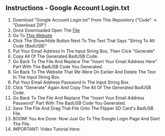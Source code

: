  Instructions - Google Account Login.txt
-------------------------------------------------------------------------------
1. Download "Google Account Login.txt" From This Repository ("Code" -> "Download ZIP")
2. Once Downloaded Open The [File](https://github.com/bingomongo124/Flipper-Zero-Bad-USB-Google-Sign-In/blob/Main/Google%20Account%20Login.txt)
3. Go To [This Website](https://flippermaker.github.io/)
4. Click The Show/Hide Button Next To The Text That Says "String To Alt Code (BadUSB)"
5. Put Your Email Address In The Input String Box, Then Click "Generate"
6. Copy All Of The Generated BadUSB Code.
7. Go Back To The File And Replace The "Insert Your Email Address Here" Part With The BadUSB Code You Generated.
8. Go Back To The Website That We Were On Earlier And Delete The Text In The Input String Box.
9. Put Your Email Address Password In The Input String Box.
10. Click "Generate" Again And Copy The All Of The Generated BadUSB Code.
11. Go Back To The File And Replace The "Insert Your Email Address Password" Part With The BadUSB Code You Generated.
12. Save The File And Drag That File Onto The Flipper SD Card's BadUSB File.
13. BOOM! You Are Done. Now Just Go To The Google Login Page And Start The FIle.
14. IMPORTANT: Video Tutorial Here:
